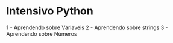 <h1> Intensivo Python </h1>

1 - Aprendendo sobre Variaveis
2 - Aprendendo sobre strings
3 - Aprendendo sobre Números

